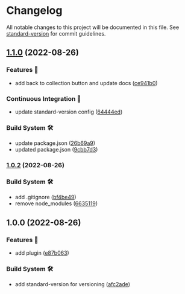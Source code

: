 # Changelog

All notable changes to this project will be documented in this file. See [standard-version](https://github.com/conventional-changelog/standard-version) for commit guidelines.

## [1.1.0](https://github.com/MarcieMarc425/strapi-plugin-collection-navigation/compare/v1.0.2...v1.1.0) (2022-08-26)


### Features 🎯

* add back to collection button and update docs ([ce941b0](https://github.com/MarcieMarc425/strapi-plugin-collection-navigation/commit/ce941b0f717a9a2e02e5d71c19d7252afedd0e4b))


### Continuous Integration 🚀

* update standard-version config ([64444ed](https://github.com/MarcieMarc425/strapi-plugin-collection-navigation/commit/64444ed60b640e230974607d985f9f3e051200b3))


### Build System 🛠

* update package.json ([26b69a9](https://github.com/MarcieMarc425/strapi-plugin-collection-navigation/commit/26b69a98fb0bb797a51c84e294e005f6f5080fee))
* updated package.json ([9cbb7d3](https://github.com/MarcieMarc425/strapi-plugin-collection-navigation/commit/9cbb7d348429cbbb5882e3bdeae87a13b1eac7a3))

### [1.0.2](https://github.com/MarcieMarc425/strapi-plugin-collection-navigation/compare/v1.0.0...v1.0.2) (2022-08-26)


### Build System 🛠

* add .gitignore ([bf4be49](https://github.com/MarcieMarc425/strapi-plugin-collection-navigation/commit/bf4be49b46b02a1c03b69f85f6f34fde9ed8b9b1))
* remove node_modules ([6635119](https://github.com/MarcieMarc425/strapi-plugin-collection-navigation/commit/6635119d7194e24e6c24ac59da7ec2376cb37369))

## 1.0.0 (2022-08-26)


### Features 🎯

* add plugin ([e87b063](https://github.com/MarcieMarc425/strapi-plugin-collection-navigation/commit/e87b063276796b69291d50ca2b67be658d7e481d))


### Build System 🛠

* add standard-version for versioning ([afc2ade](https://github.com/MarcieMarc425/strapi-plugin-collection-navigation/commit/afc2adefa6ab101062bfcda01f277402c635e8de))
